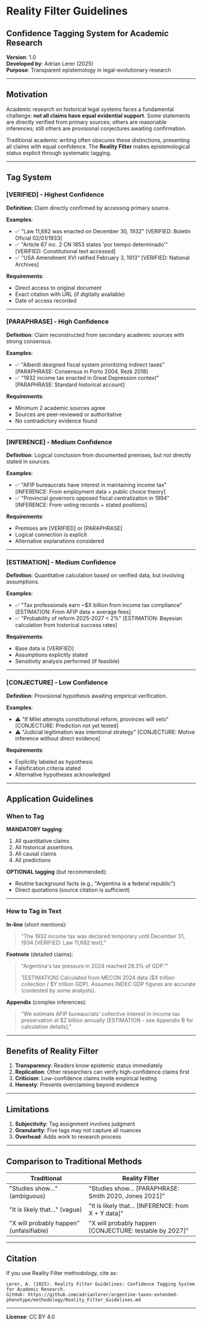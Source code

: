 # Reality Filter Guidelines
## Confidence Tagging System for Academic Research

**Version**: 1.0  
**Developed by**: Adrian Lerer (2025)  
**Purpose**: Transparent epistemology in legal-evolutionary research

---

## Motivation

Academic research on historical legal systems faces a fundamental challenge: **not all claims have equal evidential support**. Some statements are directly verified from primary sources; others are reasonable inferences; still others are provisional conjectures awaiting confirmation.

Traditional academic writing often obscures these distinctions, presenting all claims with equal confidence. The **Reality Filter** makes epistemological status explicit through systematic tagging.

---

## Tag System

### [VERIFIED] - Highest Confidence

**Definition**: Claim directly confirmed by accessing primary source.

**Examples**:
- ✅ "Law 11,682 was enacted on December 30, 1932" [VERIFIED: Boletín Oficial 02/01/1933]
- ✅ "Article 67 inc. 2 CN 1853 states 'por tiempo determinado'" [VERIFIED: Constitutional text accessed]
- ✅ "USA Amendment XVI ratified February 3, 1913" [VERIFIED: National Archives]

**Requirements**: 
- Direct access to original document
- Exact citation with URL (if digitally available)
- Date of access recorded

---

### [PARAPHRASE] - High Confidence

**Definition**: Claim reconstructed from secondary academic sources with strong consensus.

**Examples**:
- ✅ "Alberdi designed fiscal system prioritizing indirect taxes" [PARAPHRASE: Consensus in Porto 2004, Rezk 2018]
- ✅ "1932 income tax enacted in Great Depression context" [PARAPHRASE: Standard historical account]

**Requirements**:
- Minimum 2 academic sources agree
- Sources are peer-reviewed or authoritative
- No contradictory evidence found

---

### [INFERENCE] - Medium Confidence

**Definition**: Logical conclusion from documented premises, but not directly stated in sources.

**Examples**:
- ✅ "AFIP bureaucrats have interest in maintaining income tax" [INFERENCE: From employment data + public choice theory]
- ✅ "Provincial governors opposed fiscal centralization in 1994" [INFERENCE: From voting records + stated positions]

**Requirements**:
- Premises are [VERIFIED] or [PARAPHRASE]
- Logical connection is explicit
- Alternative explanations considered

---

### [ESTIMATION] - Medium Confidence

**Definition**: Quantitative calculation based on verified data, but involving assumptions.

**Examples**:
- ✅ "Tax professionals earn ~$X billion from income tax compliance" [ESTIMATION: From AFIP data × average fees]
- ✅ "Probability of reform 2025-2027 < 2%" [ESTIMATION: Bayesian calculation from historical success rates]

**Requirements**:
- Base data is [VERIFIED]
- Assumptions explicitly stated
- Sensitivity analysis performed (if feasible)

---

### [CONJECTURE] - Low Confidence

**Definition**: Provisional hypothesis awaiting empirical verification.

**Examples**:
- ⚠️ "If Milei attempts constitutional reform, provinces will veto" [CONJECTURE: Prediction not yet tested]
- ⚠️ "Judicial legitimation was intentional strategy" [CONJECTURE: Motive inference without direct evidence]

**Requirements**:
- Explicitly labeled as hypothesis
- Falsification criteria stated
- Alternative hypotheses acknowledged

---

## Application Guidelines

### When to Tag

**MANDATORY tagging**:
1. All quantitative claims
2. All historical assertions
3. All causal claims
4. All predictions

**OPTIONAL tagging** (but recommended):
- Routine background facts (e.g., "Argentina is a federal republic")
- Direct quotations (source citation is sufficient)

---

### How to Tag in Text

**In-line** (short mentions):
> "The 1932 income tax was declared temporary until December 31, 1934 [VERIFIED: Law 11,682 text]."

**Footnote** (detailed claims):
> "Argentina's tax pressure in 2024 reached 29.3% of GDP.¹"
>
> ¹[ESTIMATION] Calculated from MECON 2024 data ($X trillion collection / $Y trillion GDP). Assumes INDEC GDP figures are accurate (contested by some analysts).

**Appendix** (complex inferences):
> "We estimate AFIP bureaucrats' collective interest in income tax preservation at $Z billion annually [ESTIMATION - see Appendix B for calculation details]."

---

## Benefits of Reality Filter

1. **Transparency**: Readers know epistemic status immediately
2. **Replication**: Other researchers can verify high-confidence claims first
3. **Criticism**: Low-confidence claims invite empirical testing
4. **Honesty**: Prevents overclaiming beyond evidence

---

## Limitations

1. **Subjectivity**: Tag assignment involves judgment
2. **Granularity**: Five tags may not capture all nuances
3. **Overhead**: Adds work to research process

---

## Comparison to Traditional Methods

| Traditional | Reality Filter |
|-------------|----------------|
| "Studies show..." (ambiguous) | "Studies show... [PARAPHRASE: Smith 2020, Jones 2021]" |
| "It is likely that..." (vague) | "It is likely that... [INFERENCE: from X + Y data]" |
| "X will probably happen" (unfalsifiable) | "X will probably happen [CONJECTURE: testable by 2027]" |

---

## Citation

If you use Reality Filter methodology, cite as:
```
Lerer, A. (2025). Reality Filter Guidelines: Confidence Tagging System for Academic Research. 
GitHub: https://github.com/adrianlerer/argentine-taxes-extended-phenotype/methodology/Reality_Filter_Guidelines.md
```

---

**License**: CC BY 4.0
